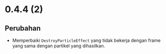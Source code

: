 # 0.4.4 (2)

## Perubahan

- Memperbaiki `DestroyParticleEffect` yang tidak bekerja dengan frame yang sama dengan partikel yang dihasilkan.
